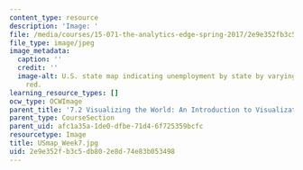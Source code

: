 ```yaml
---
content_type: resource
description: 'Image: '
file: /media/courses/15-071-the-analytics-edge-spring-2017/2e9e352fb3c5db802e8d74e83b053498_USmap_Week7.jpg
file_type: image/jpeg
image_metadata:
  caption: ''
  credit: ''
  image-alt: U.S. state map indicating unemployment by state by varying shades of
    red.
learning_resource_types: []
ocw_type: OCWImage
parent_title: '7.2 Visualizing the World: An Introduction to Visualization'
parent_type: CourseSection
parent_uid: afc1a35a-1de0-dfbe-71d4-6f725359bcfc
resourcetype: Image
title: USmap_Week7.jpg
uid: 2e9e352f-b3c5-db80-2e8d-74e83b053498
---
```

